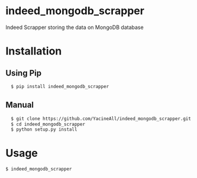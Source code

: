 # indeed_mongodb_scrapper
 Indeed Scrapper storing the data on MongoDB database
# Installation
## Using Pip
```bash
  $ pip install indeed_mongodb_scrapper
```
## Manual
```bash
  $ git clone https://github.com/YacineAll/indeed_mongodb_scrapper.git
  $ cd indeed_mongodb_scrapper
  $ python setup.py install
```
# Usage
```bash
$ indeed_mongodb_scrapper
```